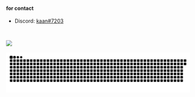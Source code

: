 <h4 align="left">for contact</h4>

- Discord: [kaan#7203](https://discord.com/users/391688185727418382)
<br/>

![](https://komarev.com/ghpvc/?username=itzgonza&color=ff69b4)

![Snake animation](https://github.com/Orlandoj77/Orlandoj77/blob/output/github-contribution-grid-snake.svg)
